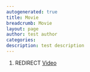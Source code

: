 ```yaml
---
autogenerated: true
title: Movie
breadcrumb: Movie
layout: page
author: test author
categories: 
description: test description
---
```


1.  REDIRECT [Video](Video "wikilink")
